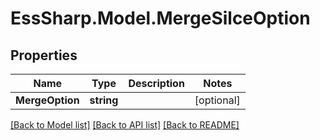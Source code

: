 # EssSharp.Model.MergeSilceOption

## Properties

Name | Type | Description | Notes
------------ | ------------- | ------------- | -------------
**MergeOption** | **string** |  | [optional] 

[[Back to Model list]](../README.md#documentation-for-models) [[Back to API list]](../README.md#documentation-for-api-endpoints) [[Back to README]](../README.md)


